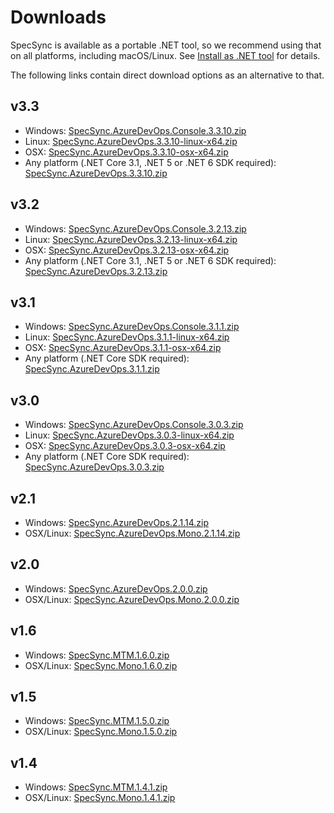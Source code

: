 # Downloads

SpecSync is available as a portable .NET tool, so we recommend using that on all platforms, including macOS/Linux. See [Install as .NET tool](installation/dotnet-core-tool.md) for details.

The following links contain direct download options as an alternative to that.

## v3.3

* Windows: [SpecSync.AzureDevOps.Console.3.3.10.zip](https://www.specsolutions.eu/media/specsync/SpecSync.AzureDevOps.Console.3.3.10.zip)
* Linux: [SpecSync.AzureDevOps.3.3.10-linux-x64.zip](https://www.specsolutions.eu/media/specsync/SpecSync.AzureDevOps.3.3.10-linux-x64.zip)
* OSX: [SpecSync.AzureDevOps.3.3.10-osx-x64.zip](https://www.specsolutions.eu/media/specsync/SpecSync.AzureDevOps.3.3.10-osx-x64.zip)
* Any platform (.NET Core 3.1, .NET 5 or .NET 6 SDK required): [SpecSync.AzureDevOps.3.3.10.zip](https://www.specsolutions.eu/media/specsync/SpecSync.AzureDevOps.3.3.10.zip)

## v3.2

* Windows: [SpecSync.AzureDevOps.Console.3.2.13.zip](https://www.specsolutions.eu/media/specsync/SpecSync.AzureDevOps.Console.3.2.13.zip)
* Linux: [SpecSync.AzureDevOps.3.2.13-linux-x64.zip](https://www.specsolutions.eu/media/specsync/SpecSync.AzureDevOps.3.2.13-linux-x64.zip)
* OSX: [SpecSync.AzureDevOps.3.2.13-osx-x64.zip](https://www.specsolutions.eu/media/specsync/SpecSync.AzureDevOps.3.2.13-osx-x64.zip)
* Any platform (.NET Core 3.1, .NET 5 or .NET 6 SDK required): [SpecSync.AzureDevOps.3.2.13.zip](https://www.specsolutions.eu/media/specsync/SpecSync.AzureDevOps.3.2.13.zip)

## v3.1

* Windows: [SpecSync.AzureDevOps.Console.3.1.1.zip](https://www.specsolutions.eu/media/specsync/SpecSync.AzureDevOps.Console.3.1.1.zip)
* Linux: [SpecSync.AzureDevOps.3.1.1-linux-x64.zip](https://www.specsolutions.eu/media/specsync/SpecSync.AzureDevOps.3.1.1-linux-x64.zip)
* OSX: [SpecSync.AzureDevOps.3.1.1-osx-x64.zip](https://www.specsolutions.eu/media/specsync/SpecSync.AzureDevOps.3.1.1-osx-x64.zip)
* Any platform (.NET Core SDK required): [SpecSync.AzureDevOps.3.1.1.zip](https://www.specsolutions.eu/media/specsync/SpecSync.AzureDevOps.3.1.1.zip)

## v3.0

* Windows: [SpecSync.AzureDevOps.Console.3.0.3.zip](https://www.specsolutions.eu/media/specsync/SpecSync.AzureDevOps.Console.3.0.3.zip)
* Linux: [SpecSync.AzureDevOps.3.0.3-linux-x64.zip](https://www.specsolutions.eu/media/specsync/SpecSync.AzureDevOps.3.0.3-linux-x64.zip)
* OSX: [SpecSync.AzureDevOps.3.0.3-osx-x64.zip](https://www.specsolutions.eu/media/specsync/SpecSync.AzureDevOps.3.0.3-osx-x64.zip)
* Any platform (.NET Core SDK required): [SpecSync.AzureDevOps.3.0.3.zip](https://www.specsolutions.eu/media/specsync/SpecSync.AzureDevOps.3.0.3.zip)

## v2.1

* Windows: [SpecSync.AzureDevOps.2.1.14.zip](https://www.specsolutions.eu/media/specsync/SpecSync.AzureDevOps.2.1.14.zip)
* OSX/Linux: [SpecSync.AzureDevOps.Mono.2.1.14.zip](https://www.specsolutions.eu/media/specsync/SpecSync.AzureDevOps.Mono.2.1.14.zip)

## v2.0

* Windows: [SpecSync.AzureDevOps.2.0.0.zip](https://www.specsolutions.eu/media/specsync/SpecSync.AzureDevOps.2.0.0.zip)
* OSX/Linux: [SpecSync.AzureDevOps.Mono.2.0.0.zip](https://www.specsolutions.eu/media/specsync/SpecSync.AzureDevOps.Mono.2.0.0.zip)

## v1.6

* Windows: [SpecSync.MTM.1.6.0.zip](https://www.specsolutions.eu/media/specsync/SpecSync.MTM.1.6.0.zip)
* OSX/Linux: [SpecSync.Mono.1.6.0.zip](https://www.specsolutions.eu/media/specsync/SpecSync.Mono.1.6.0.zip)

## v1.5

* Windows: [SpecSync.MTM.1.5.0.zip](https://www.specsolutions.eu/media/specsync/SpecSync.MTM.1.5.0.zip)
* OSX/Linux: [SpecSync.Mono.1.5.0.zip](https://www.specsolutions.eu/media/specsync/SpecSync.Mono.1.5.0.zip)

## v1.4

* Windows: [SpecSync.MTM.1.4.1.zip](https://www.specsolutions.eu/media/specsync/SpecSync.MTM.1.4.1.zip)
* OSX/Linux: [SpecSync.Mono.1.4.1.zip](https://www.specsolutions.eu/media/specsync/SpecSync.Mono.1.4.1.zip)


